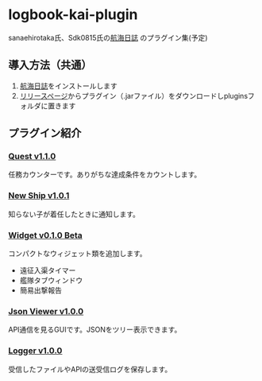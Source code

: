 # logbook-kai-plugin
sanaehirotaka氏、Sdk0815氏の[航海日誌](https://github.com/Sdk0815/logbook-kai) のプラグイン集(予定)

## 導入方法（共通）
1. [航海日誌](https://github.com/Sdk0815/logbook-kai)をインストールします
1. [リリースページ](https://github.com/Ibemu/logbook-kai-plugin/releases)からプラグイン（.jarファイル）をダウンロードしpluginsフォルダに置きます

## プラグイン紹介
### [Quest v1.1.0](https://github.com/Ibemu/logbook-kai-plugin/releases/tag/quest-v1.1.0)
任務カウンターです。ありがちな達成条件をカウントします。

### [New Ship v1.0.1](https://github.com/Ibemu/logbook-kai-plugin/releases/tag/newship-v1.0.1)
知らない子が着任したときに通知します。

### [Widget v0.1.0 Beta](https://github.com/Ibemu/logbook-kai-plugin/releases/tag/widget-v0.1.0-beta)
コンパクトなウィジェット類を追加します。
- 遠征入渠タイマー
- 艦隊タブウィンドウ
- 簡易出撃報告

### [Json Viewer v1.0.0](https://github.com/Ibemu/logbook-kai-plugin/releases/tag/jsonviewer-v1.0.0)
API通信を見るGUIです。JSONをツリー表示できます。

### [Logger v1.0.0](https://github.com/Ibemu/logbook-kai-plugin/releases/tag/log-v1.0.0)
受信したファイルやAPIの送受信ログを保存します。
